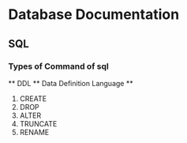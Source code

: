 # Database Documentation

## SQL

### Types of Command  of sql

** DDL ** Data Definition Language **
1. CREATE 
2. DROP
3. ALTER 
4. TRUNCATE
5. RENAME

